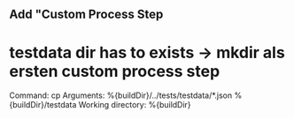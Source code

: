 ## Add "Custom Process Step
# testdata dir has to exists -> mkdir als ersten custom process step

Command:           cp
Arguments:         %{buildDir}/../tests/testdata/*.json %{buildDir}/testdata
Working directory: %{buildDir}

